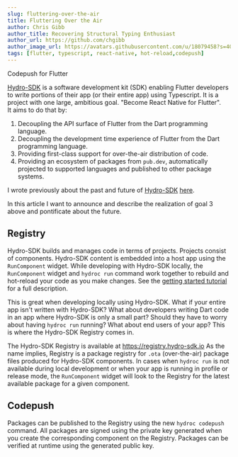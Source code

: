 ```yaml
---
slug: fluttering-over-the-air
title: Fluttering Over the Air
author: Chris Gibb
author_title: Recovering Structural Typing Enthusiast
author_url: https://github.com/chgibb
author_image_url: https://avatars.githubusercontent.com/u/18079458?s=400&v=4
tags: [flutter, typescript, react-native, hot-reload,codepush]
---
```


Codepush for Flutter

<!--truncate-->

[Hydro-SDK](https://github.com/hydro-sdk/hydro-sdk) is a software development kit (SDK) enabling Flutter developers to write portions of their app (or their entire app) using Typescript. It is a project with one large, ambitious goal. "Become React Native for Flutter".  
It aims to do that by:
1. Decoupling the API surface of Flutter from  the Dart programming language.
2. Decoupling the development time experience of Flutter from the Dart programming language.
3. Providing first-class support for over-the-air distribution of code.
4. Providing an ecosystem of packages from `pub.dev`, automatically projected to supported languages and published to other package systems.

I wrote previously about the past and future of [Hydro-SDK](https://github.com/hydro-sdk/hydro-sdk) [here](https://chgibb.github.io/one-year-of-hydro-sdk/). 

In this article I want to announce and describe the realization of goal 3 above and pontificate about the future.

## Registry
Hydro-SDK builds and manages code in terms of projects. Projects consist of components. Hydro-SDK content is embedded into a host app using the `RunComponent` widget. While developing with Hydro-SDK locally, the `RunComponent` widget and `hydroc run` command work together to rebuild and hot-reload your code as you make changes. See the [getting started tutorial](https://hydro-sdk.io/docs/intro) for a full description.

This is great when developing locally using Hydro-SDK. What if your entire app isn't written with Hydro-SDK? What about developers writing Dart code in an app where Hydro-SDK is only a small part? Should they have to worry about having `hydroc run` running? What about end users of your app? This is where the Hydro-SDK Registry comes in.

The Hydro-SDK Registry is available at https://registry.hydro-sdk.io As the name implies, Registry is a package registry for `.ota` (over-the-air) package files produced for Hydro-SDK components. In cases when `hydroc run` is not available during local development or when your app is running in profile or release mode, the `RunComponent` widget will look to the Registry for the latest available package for a given component.

## Codepush
Packages can be published to the Registry using the new `hydroc codepush` command. All packages are signed using the private key generated when you create the corresponding component on the Registry. Packages can be verified at runtime using the generated public key.
